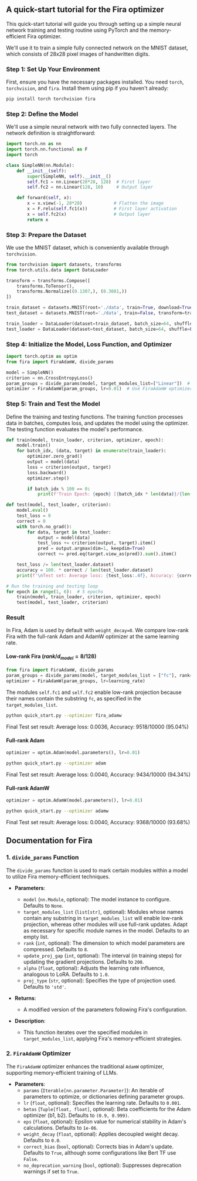 ## A quick-start tutorial for the Fira optimizer

This quick-start tutorial will guide you through setting up a simple neural network training and testing routine using PyTorch and the memory-efficient Fira optimizer.

We'll use it to train a simple fully connected network on the MNIST dataset, which consists of 28x28 pixel images of handwritten digits.

### Step 1: Set Up Your Environment
First, ensure you have the necessary packages installed. You need `torch`, `torchvision`, and `fira`. Install them using pip if you haven't already:

```bash
pip install torch torchvision fira
```

### Step 2: Define the Model

We'll use a simple neural network with two fully connected layers. The network definition is straightforward:

```python
import torch.nn as nn
import torch.nn.functional as F
import torch

class SimpleNN(nn.Module):
    def __init__(self):
        super(SimpleNN, self).__init__()
        self.fc1 = nn.Linear(28*28, 128)  # First layer
        self.fc2 = nn.Linear(128, 10)     # Output layer

    def forward(self, x):
        x = x.view(-1, 28*28)            # Flatten the image
        x = F.relu(self.fc1(x))          # First layer activation
        x = self.fc2(x)                  # Output layer
        return x
```

### Step 3: Prepare the Dataset

We use the MNIST dataset, which is conveniently available through `torchvision`.

```python
from torchvision import datasets, transforms
from torch.utils.data import DataLoader

transform = transforms.Compose([
    transforms.ToTensor(),
    transforms.Normalize((0.1307,), (0.3081,))
])

train_dataset = datasets.MNIST(root='./data', train=True, download=True, transform=transform)
test_dataset = datasets.MNIST(root='./data', train=False, transform=transform)

train_loader = DataLoader(dataset=train_dataset, batch_size=64, shuffle=True)
test_loader = DataLoader(dataset=test_dataset, batch_size=64, shuffle=False)
```

### Step 4: Initialize the Model, Loss Function, and Optimizer

```python
import torch.optim as optim
from fira import FiraAdamW, divide_params

model = SimpleNN()
criterion = nn.CrossEntropyLoss()
param_groups = divide_params(model, target_modules_list=["Linear"])  # Group parameters
optimizer = FiraAdamW(param_groups, lr=0.01)  # Use FiraAdamW optimizer
```

### Step 5: Train and Test the Model

Define the training and testing functions. The training function processes data in batches, computes loss, and updates the model using the optimizer. The testing function evaluates the model's performance.

```python
def train(model, train_loader, criterion, optimizer, epoch):
    model.train()
    for batch_idx, (data, target) in enumerate(train_loader):
        optimizer.zero_grad()
        output = model(data)
        loss = criterion(output, target)
        loss.backward()
        optimizer.step()

        if batch_idx % 100 == 0:
            print(f'Train Epoch: {epoch} [{batch_idx * len(data)}/{len(train_loader.dataset)}] Loss: {loss.item():.6f}')

def test(model, test_loader, criterion):
    model.eval()
    test_loss = 0
    correct = 0
    with torch.no_grad():
        for data, target in test_loader:
            output = model(data)
            test_loss += criterion(output, target).item()
            pred = output.argmax(dim=1, keepdim=True)
            correct += pred.eq(target.view_as(pred)).sum().item()

    test_loss /= len(test_loader.dataset)
    accuracy = 100. * correct / len(test_loader.dataset)
    print(f'\nTest set: Average loss: {test_loss:.4f}, Accuracy: {correct}/{len(test_loader.dataset)} ({accuracy:.2f}%)\n')

# Run the training and testing loop
for epoch in range(1, 6):  # 5 epochs
    train(model, train_loader, criterion, optimizer, epoch)
    test(model, test_loader, criterion)
```

### Result
In Fira, Adam is used by default with `weight_decay=0`. We compare low-rank Fira with the full-rank Adam and AdamW optimizer at the same learning rate. 

#### Low-rank Fira ($rank/d_{model}=8/128$)
```python
from fira import FiraAdamW, divide_params
param_groups = divide_params(model, target_modules_list = ["fc"], rank=8)
optimizer = FiraAdamW(param_groups, lr=learning_rate)
```
The modules `self.fc1` and `self.fc2` enable low-rank projection because their names contain the substring `fc`, as specified in the `target_modules_list`.
```bash
python quick_start.py --optimizer fira_adamw  
```
Final Test set result: Average loss: 0.0036, Accuracy: 9518/10000 (95.04%)
#### Full-rank Adam
```python
optimizer = optim.Adam(model.parameters(), lr=0.01)
```
```bash
python quick_start.py --optimizer adam  
```
Final Test set result: Average loss: 0.0040, Accuracy: 9434/10000 (94.34%)
#### Full-rank AdamW
```python
optimizer = optim.AdamW(model.parameters(), lr=0.01)
```
```bash
python quick_start.py --optimizer adamw  
```
Final Test set result: Average loss: 0.0040, Accuracy: 9368/10000 (93.68%)

## Documentation for Fira

### 1. `divide_params` Function

The `divide_params` function is used to mark certain modules within a model to utilize Fira memory-efficient techniques.

- **Parameters**:
  - `model` (`nn.Module`, optional): The model instance to configure. Defaults to `None`.
  - `target_modules_list` (`list[str]`, optional): Modules whose names contain any substring in `target_modules_list` will enable low-rank projection, whereas other modules will use full-rank updates. Adapt as necessary for specific module names in the model. Defaults to an empty list.
  - `rank` (`int`, optional): The dimension to which model parameters are compressed. Defaults to `8`.
  - `update_proj_gap` (`int`, optional): The interval (in training steps) for updating the gradient projections. Defaults to `200`.
  - `alpha` (`float`, optional): Adjusts the learning rate influence, analogous to LoRA. Defaults to `1.0`.
  - `proj_type` (`str`, optional): Specifies the type of projection used. Defaults to `'std'`.

- **Returns**:
  - A modified version of the parameters following Fira's configuration.

- **Description**:
  - This function iterates over the specified modules in `target_modules_list`, applying Fira's memory-efficient strategies. 

### 2. `FiraAdamW` Optimizer

The `FiraAdamW` optimizer enhances the traditional `AdamW` optimizer, supporting memory-efficient training of LLMs.

- **Parameters**:
  - `params` (`Iterable[nn.parameter.Parameter]`): An iterable of parameters to optimize, or dictionaries defining parameter groups.
  - `lr` (`float`, optional): Specifies the learning rate. Defaults to `0.001`.
  - `betas` (`Tuple[float, float]`, optional): Beta coefficients for the Adam optimizer (b1, b2). Defaults to `(0.9, 0.999)`.
  - `eps` (`float`, optional): Epsilon value for numerical stability in Adam's calculations. Defaults to `1e-06`.
  - `weight_decay` (`float`, optional): Applies decoupled weight decay. Defaults to `0.0`.
  - `correct_bias` (`bool`, optional): Corrects bias in Adam's update. Defaults to `True`, although some configurations like Bert TF use `False`.
  - `no_deprecation_warning` (`bool`, optional): Suppresses deprecation warnings if set to `True`. 